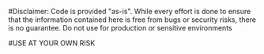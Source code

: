 #Disclaimer: 
Code is provided "as-is".
While every effort is done to ensure that the information contained here is free from bugs or security risks, there is no guarantee.
Do not use for production or sensitive environments

#USE AT YOUR OWN RISK
